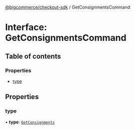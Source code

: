 [@bigcommerce/checkout-sdk](../README.md) / GetConsignmentsCommand

# Interface: GetConsignmentsCommand

## Table of contents

### Properties

- [type](GetConsignmentsCommand.md#type)

## Properties

### type

• **type**: [`GetConsignments`](../enums/ExtensionCommandType.md#getconsignments)
